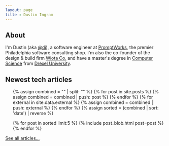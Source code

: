 ```yaml
---
layout: page
title : Dustin Ingram
---
```


## About
I'm Dustin (aka [@di](https://github.com/di/)), a software engineer at
[PromptWorks](http://www.promptworks.com/), the premier Philadelphia software
consulting shop. I'm also the co-founder of the design &amp; build firm [Wiota
Co.](http://wiota.co) and have a master's degree in [Computer
Science](http://cs.drexel.edu) from [Drexel University](http://drexel.edu).

## Newest tech articles
<ul class="posts">
  {% assign combined = "" | split: "" %}
  {% for post in site.posts %}
    {% assign combined = combined | push: post %}
  {% endfor %}
  {% for external in site.data.external %}
    {% assign combined = combined | push: external %}
  {% endfor %}
  {% assign sorted = (combined | sort: 'date') | reverse %}

  {% for post in sorted limit:5 %}
    {% include post_blob.html post=post %}
  {% endfor %}
</ul>

[See all articles...](/categories)
